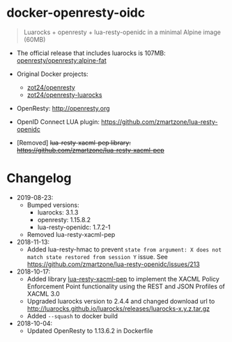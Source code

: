 # docker-openresty-oidc
> Luarocks + openresty + lua-resty-openidc in a minimal Alpine image (60MB)

- The official release that includes luarocks is 107MB: [openresty/openresty:alpine-fat](https://hub.docker.com/r/openresty/openresty/tags)

- Original Docker projects:
    - [zot24/openresty](https://hub.docker.com/r/zot24/openresty)
    - [zot24/openresty-luarocks](https://hub.docker.com/r/zot24/openresty-luarocks)

- OpenResty: http://openresty.org
- OpenID Connect LUA plugin: https://github.com/zmartzone/lua-resty-openidc
- [Removed] ~~lua-resty-xacml-pep library: https://github.com/zmartzone/lua-resty-xacml-pep~~

# Changelog
- 2019-08-23:
    - Bumped versions:
        - luarocks: 3.1.3
        - openresty: 1.15.8.2
        - lua-resty-openidc: 1.7.2-1
    - Removed lua-resty-xacml-pep
- 2018-11-13:
    - Added lua-resty-hmac to prevent `state from argument: X does not match state restored from session Y` issue. See https://github.com/zmartzone/lua-resty-openidc/issues/213
- 2018-10-17:
    - Added library [lua-resty-xacml-pep](https://github.com/zmartzone/lua-resty-xacml-pep) to implement the XACML Policy Enforcement Point functionality using the REST and JSON Profiles of XACML 3.0
    - Upgraded luarocks version to 2.4.4 and changed download url to http://luarocks.github.io/luarocks/releases/luarocks-x.y.z.tar.gz
    - Added `--squash` to docker build
- 2018-10-04:
    - Updated OpenResty to 1.13.6.2 in Dockerfile
